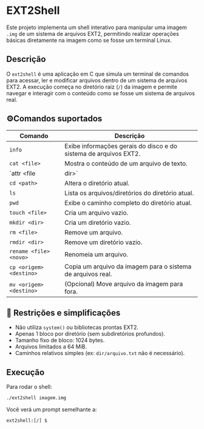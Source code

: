 # EXT2Shell

Este projeto implementa um shell interativo para manipular uma imagem `.img` de um sistema de arquivos EXT2, permitindo realizar operações básicas diretamente na imagem como se fosse um terminal Linux.

## Descrição

O `ext2shell` é uma aplicação em C que simula um terminal de comandos para acessar, ler e modificar arquivos dentro de um sistema de arquivos EXT2. A execução começa no diretório raiz (`/`) da imagem e permite navegar e interagir com o conteúdo como se fosse um sistema de arquivos real.

## ⚙Comandos suportados

| Comando                 | Descrição                                                                 |
|------------------------|---------------------------------------------------------------------------|
| `info`                 | Exibe informações gerais do disco e do sistema de arquivos EXT2.          |
| `cat <file>`           | Mostra o conteúdo de um arquivo de texto.                                |
| `attr <file | dir>`    | Exibe atributos de arquivos ou diretórios.                               |
| `cd <path>`            | Altera o diretório atual.                                                 |
| `ls`                   | Lista os arquivos/diretórios do diretório atual.                          |
| `pwd`                  | Exibe o caminho completo do diretório atual.                              |
| `touch <file>`         | Cria um arquivo vazio.                                                    |
| `mkdir <dir>`          | Cria um diretório vazio.                                                  |
| `rm <file>`            | Remove um arquivo.                                                        |
| `rmdir <dir>`          | Remove um diretório vazio.                                                |
| `rename <file> <novo>` | Renomeia um arquivo.                                                      |
| `cp <origem> <destino>`| Copia um arquivo da imagem para o sistema de arquivos real.               |
| `mv <origem> <destino>`| (Opcional) Move arquivo da imagem para fora.                              |

## 🧪 Restrições e simplificações

- Não utiliza `system()` ou bibliotecas prontas EXT2.
- Apenas 1 bloco por diretório (sem subdiretórios profundos).
- Tamanho fixo de bloco: 1024 bytes.
- Arquivos limitados a 64 MiB.
- Caminhos relativos simples (ex: `dir/arquivo.txt` não é necessário).

## Execução

Para rodar o shell:

```bash
./ext2shell imagem.img
```

Você verá um prompt semelhante a:

```
ext2shell:[/] $
```
